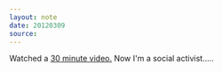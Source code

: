 ```yaml
---
layout: note
date: 20120309
source:
---
```


Watched a [30 minute video.](https://youtu.be/Y4MnpzG5Sqc) Now I'm a social activist.....
